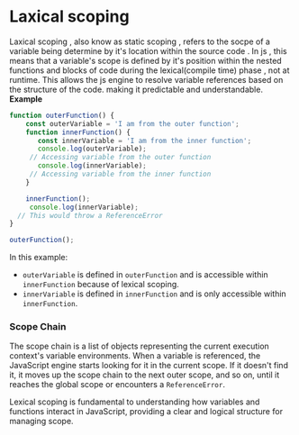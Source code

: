 # Laxical scoping

Laxical scoping , also know as static scoping , refers to the socpe of a variable being determine by it's location within the source code . In js , this means that a variable's scope is defined by it's position within the nested functions and blocks of code during the lexical(compile time) phase , not at runtime. This allows the js engine to resolve variable references based on the structure of the code. making it predictable and understandable.
**Example**

```javascript
function outerFunction() {
    const outerVariable = 'I am from the outer function';
    function innerFunction() {
       const innerVariable = 'I am from the inner function';
       console.log(outerVariable);
     // Accessing variable from the outer function
       console.log(innerVariable);
     // Accessing variable from the inner function
    }

    innerFunction();
     console.log(innerVariable);
  // This would throw a ReferenceError
}

outerFunction();

```

In this example:

- `outerVariable` is defined in `outerFunction` and is accessible within `innerFunction` because of lexical scoping.
- `innerVariable` is defined in `innerFunction` and is only accessible within `innerFunction`.

### Scope Chain

The scope chain is a list of objects representing the current execution context's variable environments. When a variable is referenced, the JavaScript engine starts looking for it in the current scope. If it doesn't find it, it moves up the scope chain to the next outer scope, and so on, until it reaches the global scope or encounters a `ReferenceError`.

Lexical scoping is fundamental to understanding how variables and functions interact in JavaScript, providing a clear and logical structure for managing scope.
